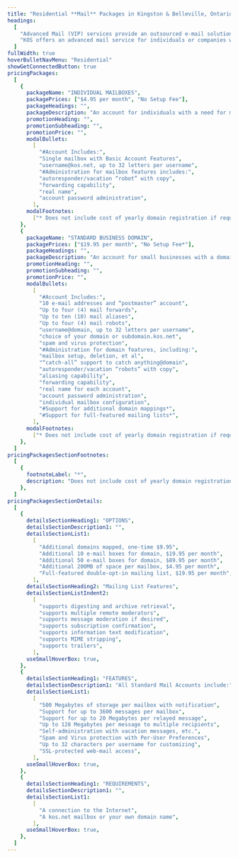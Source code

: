 ```yaml
---
title: "Residential **Mail** Packages in Kingston & Belleville, Ontario"
headings:
  [
    "Advanced Mail (VIP) services provide an outsourced e-mail solution with scalability, security and performance required by businesses that wish to offload the costs of company mail services to their ISP. This service offers remote relaying using authentication, large mailboxes, web-based domain administration, SSL support for security, as well as an advanced suite of mail protection from viruses and unsolicited bulk email. Also available for individual mailboxes.",
    "KOS offers an advanced mail service for individuals or companies who wish to administrate their own mail with a secured web service, and who have the need for larger attachments and/or mailboxes than standard accounts include. This service offers an economical way to outsource corporate e-mail.",
  ]
fullWidth: true
hoverBulletNavMenu: "Residential"
showGetConnectedButton: true
pricingPackages:
  [
    {
      packageName: "INDIVIDUAL MAILBOXES",
      packagePrices: ["$4.95 per month", "No Setup Fee"],
      packageHeadings: "",
      packageDescription: "An account for individuals with a need for more e-mail boxes than are included in a standard account.",
      promotionHeading: "",
      promotionSubheading: "",
      promotionPrice: "",
      modalBullets:
        [
          "#Account Includes:",
          "Single mailbox with Basic Account Features",
          "username@kos.net, up to 32 letters per username",
          "#Administration for mailbox features includes:",
          "autoresponder/vacation “robot” with copy",
          "forwarding capability",
          "real name",
          "account password administration",
        ],
      modalFootnotes:
        ["* Does not include cost of yearly domain registration if required"],
    },
    {
      packageName: "STANDARD BUSINESS DOMAIN",
      packagePrices: ["$19.95 per month", "No Setup Fee*"],
      packageHeadings: "",
      packageDescription: "An account for small businesses with a domain (or a subdomain.kos.net address) with a need for a additional e-mail addresses using their own domain. Features “postmaster” accounts for monitoring bounces and administration of all mailboxes.",
      promotionHeading: "",
      promotionSubheading: "",
      promotionPrice: "",
      modalBullets:
        [
          "#Account Includes:",
          "10 e-mail addresses and “postmaster” account",
          "Up to four (4) mail forwards",
          "Up to ten (10) mail aliases",
          "Up to four (4) mail robots",
          "username@domain, up to 32 letters per username",
          "choice of your domain or subdomain.kos.net",
          "spam and virus protection",
          "#Administration for domain features, including:",
          "mailbox setup, deletion, et al",
          "“catch-all” support to catch anything@domain",
          "autoresponder/vacation “robots” with copy",
          "aliasing capability",
          "forwarding capability",
          "real name for each account",
          "account password administration",
          "individual mailbox configuration",
          "#Support for additional domain mappings*",
          "#Support for full-featured mailing lists*",
        ],
      modalFootnotes:
        ["* Does not include cost of yearly domain registration if required"],
    },
  ]
pricingPackagesSectionFootnotes:
  [
    {
      footnoteLabel: "*",
      description: "Does not include cost of yearly domain registration if required",
    },
  ]
pricingPackagesSectionDetails:
  [
    {
      detailsSectionHeading1: "OPTIONS",
      detailsSectionDescription1: "",
      detailsSectionList1:
        [
          "Additional domains mapped, one-time $9.95",
          "Additional 10 e-mail boxes for domain, $19.95 per month",
          "Additional 50 e-mail boxes for domain, $89.95 per month",
          "Additional 200MB of space per mailbox, $4.95 per month",
          "Full-featured double-opt-in mailing list, $19.95 per month",
        ],
      detailsSectionHeading2: "Mailing List Features",
      detailsSectionListIndent2:
        [
          "supports digesting and archive retrieval",
          "supports multiple remote moderators",
          "supports message moderation if desired",
          "supports subscription confirmation",
          "supports information text modification",
          "supports MIME stripping",
          "supports trailers",
        ],
      useSmallHoverBox: true,
    },
    {
      detailsSectionHeading1: "FEATURES",
      detailsSectionDescription1: "All Standard Mail Accounts include:",
      detailsSectionList1:
        [
          "500 Megabytes of storage per mailbox with notification",
          "Support for up to 3600 messages per mailbox",
          "Support for up to 20 Megabytes per relayed message",
          "Up to 128 Megabytes per message to multiple recipients",
          "Self-administration with vacation messages, etc.",
          "Spam and Virus protection with Per-User Preferences",
          "Up to 32 characters per username for customizing",
          "SSL-protected web-mail access",
        ],
      useSmallHoverBox: true,
    },
    {
      detailsSectionHeading1: "REQUIREMENTS",
      detailsSectionDescription1: "",
      detailsSectionList1:
        [
          "A connection to the Internet",
          "A kos.net mailbox or your own domain name",
        ],
      useSmallHoverBox: true,
    },
  ]
---
```

